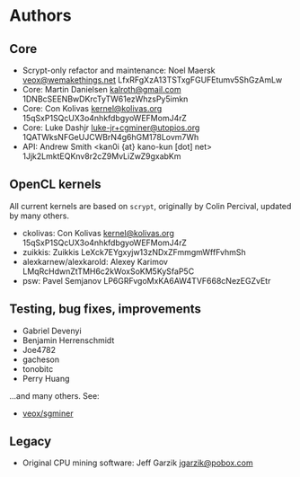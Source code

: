 # Authors

## Core

* Scrypt-only refactor and maintenance: Noel Maersk <veox@wemakethings.net> LfxRFgXzA13TSTxgFGUFEtumv5ShGzAmLw
* Core: Martin Danielsen <kalroth@gmail.com> 1DNBcSEENBwDKrcTyTW61ezWhzsPy5imkn
* Core: Con Kolivas <kernel@kolivas.org> 15qSxP1SQcUX3o4nhkfdbgyoWEFMomJ4rZ
* Core: Luke Dashjr <luke-jr+cgminer@utopios.org> 1QATWksNFGeUJCWBrN4g6hGM178Lovm7Wh
* API: Andrew Smith <kan0i {at} kano-kun [dot] net> 1Jjk2LmktEQKnv8r2cZ9MvLiZwZ9gxabKm


## OpenCL kernels

All current kernels are based on `scrypt`, originally by Colin Percival,
updated by many others.

* ckolivas: Con Kolivas <kernel@kolivas.org> 15qSxP1SQcUX3o4nhkfdbgyoWEFMomJ4rZ
* zuikkis: Zuikkis LeXck7EYgxyjw13zNDxZFmmgmWffFvhmSh
* alexkarnew/alexkarold: Alexey Karimov LMqRcHdwnZtTMH6c2kWoxSoKM5KySfaP5C
* psw: Pavel Semjanov LP6GRFvgoMxKA6AW4TVF668cNezEGZvEtr


## Testing, bug fixes, improvements

* Gabriel Devenyi <gdevenyi>
* Benjamin Herrenschmidt <ozbenh>
* Joe4782 <Joe4782>
* gacheson <gacheson>
* tonobitc <tonobitc>
* Perry Huang <perryh>

...and many others. See:

* [veox/sgminer](https://github.com/veox/sgminer/graphs/contributors)


## Legacy

* Original CPU mining software: Jeff Garzik <jgarzik@pobox.com>
